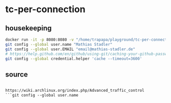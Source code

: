 # tc-per-connection

## housekeeping



```bash
docker run -it -p 8080:8080 -v "/home/trapapa/playground/tc-per-connection:/home/coder/project" -u "$(id -u):$(id -g)" codercom/code-server:latest
git config --global user.name "Mathias Stadler"
git config --global user.EMAIL "email@mathias-stadler.de"
# https://help.github.com/en/github/using-git/caching-your-github-password-in-git
git config --global credential.helper 'cache --timeout=3600'
```



## source

```txt

https://wiki.archlinux.org/index.php/Advanced_traffic_control
```git config --global user.name